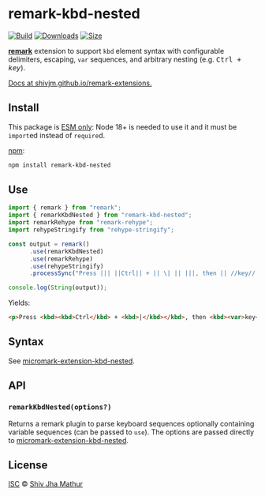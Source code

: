 # remark-kbd-nested

[![Build][test-badge]][build]
[![Downloads][downloads-badge]][downloads]
[![Size][size-badge]][size]

**[remark][]** extension to support `kbd` element syntax with
configurable delimiters, escaping, `var` sequences, and arbitrary
nesting (e.g. <kbd><kbd>Ctrl</kbd> + <kbd><var>key</var></kbd></kbd>).

[Docs at shivjm.github.io/remark-extensions.](https://shivjm.github.io/remark-extensions/modules/remark_kbd_nested.html)

## Install

This package is [ESM only](https://gist.github.com/sindresorhus/a39789f98801d908bbc7ff3ecc99d99c):
Node 18+ is needed to use it and it must be `import`ed instead of `require`d.

[npm][]:

```sh
npm install remark-kbd-nested
```

## Use

```javascript
import { remark } from "remark";
import { remarkKbdNested } from "remark-kbd-nested";
import remarkRehype from "remark-rehype";
import rehypeStringify from "rehype-stringify";

const output = remark()
      .use(remarkKbdNested)
      .use(remarkRehype)
      .use(rehypeStringify)
      .processSync("Press ||| ||Ctrl|| + || \| || |||, then || //key// ||.");

console.log(String(output));
```

Yields:

```html
<p>Press <kbd><kbd>Ctrl</kbd> + <kbd>|</kbd></kbd>, then <kbd><var>key</var></kbd>.</p>
```

## Syntax

See [micromark-extension-kbd-nested][].

## API

### `remarkKbdNested(options?)`

Returns a remark plugin to parse keyboard sequences optionally
containing variable sequences (can be passed to `use`). The options
are passed directly to [micromark-extension-kbd-nested][].

## License

[ISC][LICENSE] © [Shiv Jha Mathur][author]

[test-badge]: https://github.com/shivjm/remark-extensions/actions/workflows/test.yml/badge.svg

[build]: https://github.com/shivjm/remark-extensions/actions

[downloads-badge]: https://img.shields.io/npm/dm/remark-kbd-nested.svg

[downloads]: https://www.npmjs.com/package/remark-kbd-nested

[size-badge]: https://img.shields.io/bundlephobia/minzip/remark-kbd-nested.svg

[size]: https://bundlephobia.com/result?p=remark-kbd-nested

[remark]: https://github.com/remarkjs/remark

[npm]: https://docs.npmjs.com/cli/install

[micromark-extension-kbd-nested]: https://www.npmjs.com/package/micromark-extension-kbd-nested

[license]: ../../license

[author]: https://github.com/shivjm/
